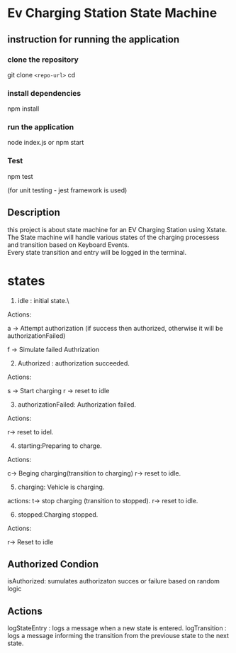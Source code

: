# Ev Charging Station State Machine

## instruction for running the application 

### clone the repository

git clone ``<repo-url>``
cd <repo-directory>

### install dependencies

npm install

### run the application 

node index.js
or 
npm start

### Test

npm test

(for unit testing - jest framework is used)

## Description

this project is about state machine for an EV Charging Station using Xstate.\
The State machine will handle various states of the charging processess and transition based on Keyboard Events.\
Every state transition and entry will be logged in the terminal.

# states

1. idle : initial state.\

Actions: 

a -> Attempt authorization (if success then authorized, otherwise it will be authorizationFailed)

f -> Simulate failed Authrization

2. Authorized : authorization succeeded.

Actions:

s -> Start charging 
r -> reset to idle

3. authorizationFailed: Authorization failed.

Actions:

r-> reset to idel.

4. starting:Preparing to charge.

Actions: 

c-> Beging charging(transition to charging)
r->  reset to idle.

5. charging: Vehicle is charging.

actions: 
t-> stop charging (transition to stopped).
r-> reset to idle.

6. stopped:Charging stopped.

Actions:

r-> Reset to idle

## Authorized Condion

isAuthorized: sumulates authorizaton succes or failure based on random logic

## Actions 

logStateEntry : logs a message when a new state is entered.
logTransition : logs a message informing the transition from the previouse state to the next state.

